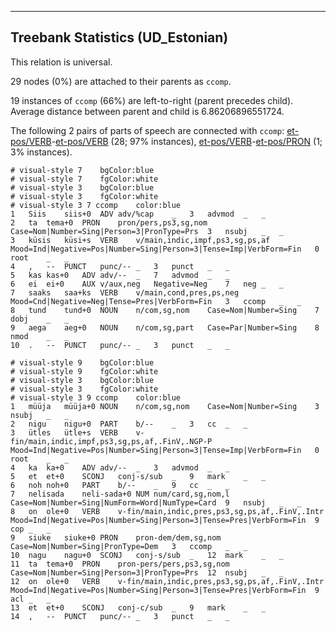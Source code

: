 

--------------------------------------------------------------------------------

## Treebank Statistics (UD_Estonian)

This relation is universal.

29 nodes (0%) are attached to their parents as `ccomp`.

19 instances of `ccomp` (66%) are left-to-right (parent precedes child).
Average distance between parent and child is 6.86206896551724.

The following 2 pairs of parts of speech are connected with `ccomp`: [et-pos/VERB]()-[et-pos/VERB]() (28; 97% instances), [et-pos/VERB]()-[et-pos/PRON]() (1; 3% instances).


~~~ conllu
# visual-style 7	bgColor:blue
# visual-style 7	fgColor:white
# visual-style 3	bgColor:blue
# visual-style 3	fgColor:white
# visual-style 3 7 ccomp	color:blue
1	Siis	siis+0	ADV	adv/%cap	_	3	advmod	_	_
2	ta	tema+0	PRON	pron/pers,ps3,sg,nom	Case=Nom|Number=Sing|Person=3|PronType=Prs	3	nsubj	_	_
3	küsis	küsi+s	VERB	v/main,indic,impf,ps3,sg,ps,af	Mood=Ind|Negative=Pos|Number=Sing|Person=3|Tense=Imp|VerbForm=Fin	0	root	_	_
4	,	--	PUNCT	punc/--	_	3	punct	_	_
5	kas	kas+0	ADV	adv/--	_	7	advmod	_	_
6	ei	ei+0	AUX	v/aux,neg	Negative=Neg	7	neg	_	_
7	saaks	saa+ks	VERB	v/main,cond,pres,ps,neg	Mood=Cnd|Negative=Neg|Tense=Pres|VerbForm=Fin	3	ccomp	_	_
8	tund	tund+0	NOUN	n/com,sg,nom	Case=Nom|Number=Sing	7	dobj	_	_
9	aega	aeg+0	NOUN	n/com,sg,part	Case=Par|Number=Sing	8	nmod	_	_
10	.	--	PUNCT	punc/--	_	3	punct	_	_

~~~


~~~ conllu
# visual-style 9	bgColor:blue
# visual-style 9	fgColor:white
# visual-style 3	bgColor:blue
# visual-style 3	fgColor:white
# visual-style 3 9 ccomp	color:blue
1	müüja	müüja+0	NOUN	n/com,sg,nom	Case=Nom|Number=Sing	3	nsubj	_	_
2	nigu	nigu+0	PART	b/--	_	3	cc	_	_
3	ütles	ütle+s	VERB	v-fin/main,indic,impf,ps3,sg,ps,af,.FinV,.NGP-P	Mood=Ind|Negative=Pos|Number=Sing|Person=3|Tense=Imp|VerbForm=Fin	0	root	_	_
4	ka	ka+0	ADV	adv/--	_	3	advmod	_	_
5	et	et+0	SCONJ	conj-s/sub	_	9	mark	_	_
6	noh	noh+0	PART	b/--	_	9	cc	_	_
7	nelisada	neli-sada+0	NUM	num/card,sg,nom,l	Case=Nom|Number=Sing|NumForm=Word|NumType=Card	9	nsubj	_	_
8	on	ole+0	VERB	v-fin/main,indic,pres,ps3,sg,ps,af,.FinV,.Intr	Mood=Ind|Negative=Pos|Number=Sing|Person=3|Tense=Pres|VerbForm=Fin	9	cop	_	_
9	siuke	siuke+0	PRON	pron-dem/dem,sg,nom	Case=Nom|Number=Sing|PronType=Dem	3	ccomp	_	_
10	nagu	nagu+0	SCONJ	conj-s/sub	_	12	mark	_	_
11	ta	tema+0	PRON	pron-pers/pers,ps3,sg,nom	Case=Nom|Number=Sing|Person=3|PronType=Prs	12	nsubj	_	_
12	on	ole+0	VERB	v-fin/main,indic,pres,ps3,sg,ps,af,.FinV,.Intr	Mood=Ind|Negative=Pos|Number=Sing|Person=3|Tense=Pres|VerbForm=Fin	9	acl	_	_
13	et	et+0	SCONJ	conj-c/sub	_	9	mark	_	_
14	,	--	PUNCT	punc/--	_	3	punct	_	_

~~~



